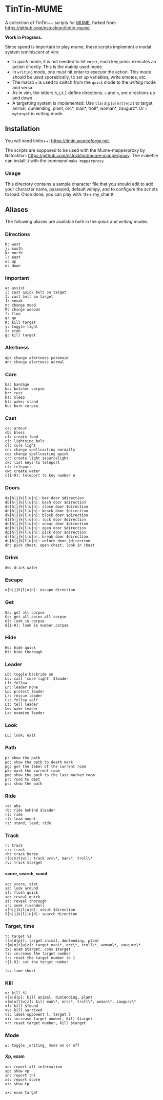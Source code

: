 # TinTin-MUME
A collection of TinTin++ scripts for [MUME](http://mume.org "MUME Home Page"),
forked from <https://github.com/nstockton/tintin-mume>.

**Work in Progress.**

Since speed is important to play mume, these scripts implement
a modal system reminiscent of vim:
- In _quick_ mode, it is not needed to hit `enter`, each key press
  executes an action directly. This is the mainly used mode.
- In `writing` mode, one must hit enter to execute the action. This
  mode should be used sporadically, to set up variables, write emotes,
  etc.
- The macro `w` is used to switch from the `quick` mode to the
  _writing_ mode and versa.
- As in vim, the letters `h`,`j`,`k`,`l` define directions. `u` and
  `n`, are directions up and down.
- A targetting system is implemented: Use `t[a|d|p|o|m|t|w|z]` to target
  animal, dunlending, plant, orc\*, man\*, troll\*, woman\*, zaugurz\*.
  Or `t mytarget` in writing mode.

## Installation ##

You will need tintin++: <https://tintin.sourceforge.net>.

The scripts are supposed to be used with the Mume-mapperproxy by
Nstockton: <https://github.com/nstockton/mume-mapperproxy>.
The makefile can install it with the command `make mapperproxy`

### Usage ###

This directory contains a sample character file that you should
edit to add your character name, password, default wimpy, and
to configure the scripts to load. Once done, you can play with:
    tt++ my_char.tt

## Aliases ##

The following aliases are available both in the _quick_
and _writing_ modes.

### Directions ###

```
h: west
j: south
k: north
l: east
u: up
n: down
```

### Important ###

```
a: assist
i: cast quick bolt on target
I: cast bolt on target
J: sneak
m: change mood
M: change weapon
f: flee
q: go
K: kill target
y: toggle light
z: stab
g: kill target
```

### Alertness ###

```
Ap: change alertness paranoid
An: change alertness normal
```

### Care ###

```
ba: bandage
bc: butcher corpse
br: rest
bs: sleep
bt: wake; stand
bu: burn corpse
```

### Cast ###

```
ca: armour
cb: bless
cf: create food
ci: lightning bolt
cl: cure light
cn: change spellcasting normally
cq: change spellcasting quick
cr: create light $sourcelight
ck: list keys to teleport
ct: teleport
cw: create water
c[1-9]: teleport to key number n
```

### Doors ###

```
da[h|j|k|l|u|n]: bar door $direction
db[h|j|k|l|u|n]: bash door $direction
dc[h|j|k|l|u|n]: close door $direction
dn[h|j|k|l|u|n]: knock door $direction
dk[h|j|k|l|u|n]: block door $direction
dl[h|j|k|l|u|n]: lock door $direction
dn[h|j|k|l|u|n]: unbar door $direction
do[h|j|k|l|u|n]: open door $direction
dp[h|j|k|l|u|n]: pick door $direction
dr[h|j|k|l|u|n]: break door $direction
du[h|j|k|l|u|n]: unlock door $direction
dh: pick chest; open chest; look in chest
```

### Drink ###

```
dw: drink water
```

### Escape ###

```
e[h|j|k|l|u|n]: escape direction
```

### Get ###

```
Ga: get all corpse
Gc: get all.coins all.corpse
Gl: look in corpse
G[1-9]: look in number.corpse
```

### Hide ###

```
Hq: hide quick
Ht: hide thorough
```

### Leader ###

```
Lb: toggle backride on
Lc: cast 'cure light' $leader
Lf: follow
Ln: leader none
Lp: protect leader
Lr: rescue leader
Ls: follow self
Lt: tell leader
Lw: wake leader
Lx: examine leader
```
### Look ###

```
LL: look; exit
```

### Path ###

```
p: show the path
pd: show the path to death mark
pg: get the label of the current room
pk: mark the current room
pm: show the path to the last marked room
pr: rund to dest
ps: show the path
```

### Ride ###

```
ra: aba
rb: ride behind $leader
ri: ride
rl: lead mount
rz: stand; lead; ride
```

### Track ###

```
r: track
rr: track
rh: track horse
r[o|m|t|w|]: track orc\*, man\*, troll\*
rv: track $target
```

#### score, search, scout ###

```
sc: score, stat
sa: look around
sf: flush quick
sq: reveal quick
st: reveal thorough
sr: seek rivendell
s[h|j|k|l|u|d]: scout $direction
S[h|j|k|l||u|d]: search direction
```

### Target, time ###

```
t: target %1
t[a|d|p}]: target animal, dunlending, plant
t[m|o|t|w|z]: target man\*, orc\*, troll\*, woman\*, zaugurz\*
tx: exam $target, cons $target
ti: increase the target number
tr: reset the target number to 1
t[1-9]: set the target number 

ts: time short
```

### Kill ###

```
v: kill %1
v[a|d|p]: kill animal, dunlending, plant
v[m|o|t|w|z]: kill man\*, orc\*, troll\*, woman\*, zaugurz\*
vf: kill $found
vv: kill $arrived
vl: label opponent l, target l
vi: increase target number, kill $target
vr: reset target number, kill $target
```

### Mode ###

```
w: toggle _writing_ mode on or off
```

#### Xp, exam ###

```
xa: report all information
xp: show xp
xn: report tnl
xs: report score
xt: show tp

xx: exam target
```

